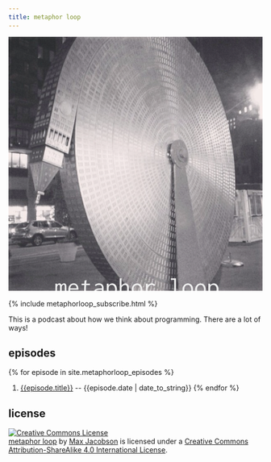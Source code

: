 ```yaml
---
title: metaphor loop
---
```


![metaphor loop](/img/metaphorloop.png)

{% include metaphorloop_subscribe.html %}

This is a podcast about how we think about programming. There are a lot of ways!

## episodes

{% for episode in site.metaphorloop_episodes %}
  1. [{{episode.title}}]({{episode.url}}) -- {{episode.date | date_to_string}}
{% endfor %}

## license

<a rel="license" href="http://creativecommons.org/licenses/by-sa/4.0/"><img alt="Creative Commons License" style="border-width:0" src="https://i.creativecommons.org/l/by-sa/4.0/88x31.png" /></a><br /><span xmlns:dct="http://purl.org/dc/terms/" href="http://purl.org/dc/dcmitype/Sound" property="dct:title" rel="dct:type"><a href="/metaphorloop">metaphor loop</a></span> by <a xmlns:cc="http://creativecommons.org/ns#" href="https://hardscrabble.net/" property="cc:attributionName" rel="cc:attributionURL">Max Jacobson</a> is licensed under a <a rel="license" href="http://creativecommons.org/licenses/by-sa/4.0/">Creative Commons Attribution-ShareAlike 4.0 International License</a>.
